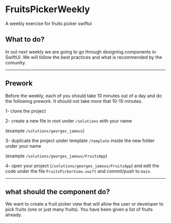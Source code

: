 # FruitsPickerWeekly
A weekly exercise for fruits picker swiftui

## What to do?

In out next weekly we are going to go through designing components in SwiftUI.
We will follow the best practices and what is recommended by the comunity.

---

## Prework

Before the weekly, each of you should take 10 minutes out of a day and do the following prework.
It should not take more that 10-15 minutes.

1- clone the project

2- create a new file in root under `/solutions` with your name 

(example `/solutions/georges_jamous`)

3- duplicate the project under template `/template` inside the new folder under your name 

(example `/solutions/georges_jamous/FruitsApp`)

4- open your project (`/solutions/georges_jamous/FruitsApp`) and edit the code under the file `FruitsPickerView.swift` and commit/push to `main`.

---

## what should the component do?
We want to create a fruit picker view that will allow the user or developer to pick fruits (one or just many fruits).
You have been given a list of fruits already.

